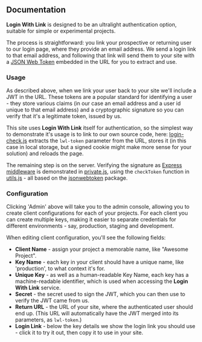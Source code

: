 ## Documentation

__Login With Link__ is designed to be an ultralight authentication option, suitable for simple or experimental projects.

The process is straightforward: you link your prospective or returning user to our login page, where they provide an email address. We send a login link to that email address, and following that link will send them to your site with a [JSON Web Token](https://en.wikipedia.org/wiki/JSON_Web_Token) embedded in the URL for you to extract and use.

### Usage

As described above, when we link your user back to your site we'll include a JWT in the URL. These tokens are a popular standard for identifying a user - they store various claims (in our case an email address and a user id unique to that email address) and a cryptographic signature so you can verify that it's a legitimate token, issued by us.

This site uses __Login With Link__ itself for authentication, so the simplest way to demonstrate it's usage is to link to our own source code, here: [login-check.js](https://github.com/simonhildebrandt/login-with-link/blob/master/src/login-check.js) extracts the `lwl-token` parameter from the URL, stores it (in this case in local storage, but a signed cookie might make more sense for your solution) and reloads the page.

The remaining step is on the server. Verifying the signature as [Express](https://expressjs.com/) [middleware](https://expressjs.com/en/guide/using-middlewa) is demonstrated in [private.js](https://github.com/simonhildebrandt/login-with-link/blob/master/functions/private.js#L17), using the `checkToken` function in [utils.js](https://github.com/simonhildebrandt/login-with-link/blob/master/functions/utils.js#L21) - all based on the [jsonwebtoken](https://www.npmjs.com/package/jsonwebtoken) package.

### Configuration

Clicking 'Admin' above will take you to the admin console, allowing you to create client configurations for each of your projects. For each client you can create multiple keys, making it easier to separate credentials for different environments - say, production, staging and development.

When editing client configuration, you'll see the following fields:

 - __Client Name__ - assign your project a memorable name, like "Awesome Project".
 - __Key Name__ - each key in your client should have a unique name, like 'production', to what context it's for.
 - __Unique Key__ - as well as a human-readable Key Name, each key has a machine-readable identifier, which is used when accessing the __Login With Link__ service.
 - __Secret__ - the secret used to sign the JWT, which you can then use to verify the JWT came from us.
 - __Return URL__ - the URL of your site, where the authenticated user should end up. (This URL will automatically have the JWT merged into its parameters, as `lwl-token`.)
- __Login Link__ - below the key details we show the login link you should use - click it to try it out, then copy it to use in your site.
